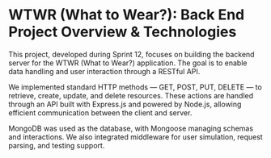 # WTWR (What to Wear?): Back End Project Overview & Technologies

This project, developed during Sprint 12, focuses on building the backend server for the WTWR (What to Wear?) application. The goal is to enable data handling and user interaction through a RESTful API.

We implemented standard HTTP methods — GET, POST, PUT, DELETE — to retrieve, create, update, and delete resources. These actions are handled through an API built with Express.js and powered by Node.js, allowing efficient communication between the client and server.

MongoDB was used as the database, with Mongoose managing schemas and interactions. We also integrated middleware for user simulation, request parsing, and testing support.

